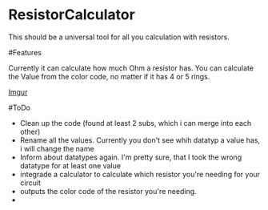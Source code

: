 # ResistorCalculator
This should be a universal tool for all you calculation with resistors.

#Features

Currently it can calculate how much Ohm a resistor has.
You can calculate the Value from the color code, no matter if it has 4 or 5 rings.

[Imgur](http://i.imgur.com/6cJYVKX.png)


#ToDo

- Clean up the code (found at least 2 subs, which i can merge into each other)
- Rename all the values. Currently you don't see whih datatyp a value has, i will change the name
- Inform about datatypes again. I'm pretty sure, that I took the wrong datatype for at least one value
- integrade a calculator to calculate which resistor you're needing for your circuit
- outputs the color code of the resistor you're needing.
- 

